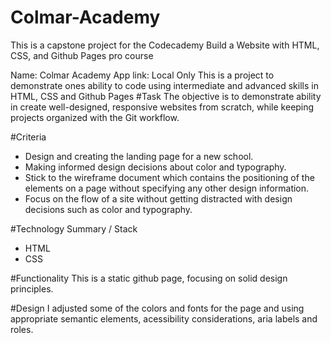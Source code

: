 # Colmar-Academy
This is a capstone project for the Codecademy Build a Website with HTML, CSS, and Github Pages pro course

Name: Colmar Academy
App link: Local Only
This is a project to demonstrate ones ability to code using intermediate and advanced skills in HTML, CSS and Github Pages
#Task 
The objective is to demonstrate ability in create well-designed, responsive websites from scratch, while keeping projects organized with the Git workflow.

#Criteria
+ Design and creating the landing page for a new school.
+ Making informed design decisions about color and typography.
+ Stick to the wireframe document which contains the positioning of the elements on a page without specifying any other design information.
+ Focus on the flow of a site without getting distracted with design decisions such as color and typography.

#Technology Summary / Stack
+ HTML
+ CSS 

#Functionality
This is a static github page, focusing on solid design principles.

#Design
I adjusted some of the colors and fonts for the page and using appropriate semantic elements, acessibility considerations, aria labels and roles. 
